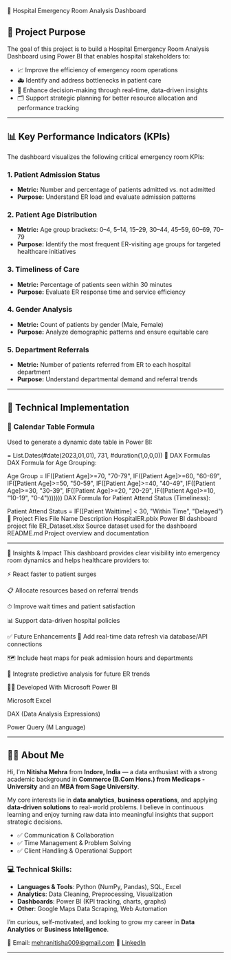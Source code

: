  🏥 Hospital Emergency Room Analysis Dashboard

## 📌 Project Purpose

The goal of this project is to build a Hospital Emergency Room Analysis Dashboard using Power BI that enables hospital stakeholders to:

- 📈 Improve the efficiency of emergency room operations  
- 🚑 Identify and address bottlenecks in patient care  
- 🧠 Enhance decision-making through real-time, data-driven insights  
- 🗂️ Support strategic planning for better resource allocation and performance tracking  

---

## 📊 Key Performance Indicators (KPIs)

The dashboard visualizes the following critical emergency room KPIs:

### 1. Patient Admission Status
- **Metric:** Number and percentage of patients admitted vs. not admitted  
- **Purpose:** Understand ER load and evaluate admission patterns  

### 2. Patient Age Distribution
- **Metric:** Age group brackets: 0–4, 5–14, 15–29, 30–44, 45–59, 60–69, 70–79  
- **Purpose:** Identify the most frequent ER-visiting age groups for targeted healthcare initiatives  

### 3. Timeliness of Care
- **Metric:** Percentage of patients seen within 30 minutes  
- **Purpose:** Evaluate ER response time and service efficiency  

### 4. Gender Analysis
- **Metric:** Count of patients by gender (Male, Female)  
- **Purpose:** Analyze demographic patterns and ensure equitable care  

### 5. Department Referrals
- **Metric:** Number of patients referred from ER to each hospital department  
- **Purpose:** Understand departmental demand and referral trends  

---

## 🧮 Technical Implementation

### 📅 Calendar Table Formula

Used to generate a dynamic date table in Power BI:

= List.Dates(#date(2023,01,01), 731, #duration(1,0,0,0))
🧠 DAX Formulas
DAX Formula for Age Grouping:


Age Group =
IF([Patient Age]>=70, "70-79",
 IF([Patient Age]>=60, "60-69",
 IF([Patient Age]>=50, "50-59",
 IF([Patient Age]>=40, "40-49",
 IF([Patient Age]>=30, "30-39",
 IF([Patient Age]>=20, "20-29",
 IF([Patient Age]>=10, "10-19", "0-4")))))))
DAX Formula for Patient Attend Status (Timeliness):


Patient Attend Status = IF([Patient Waittime] < 30, "Within Time", "Delayed")
📂 Project Files
File Name Description
HospitalER.pbix Power BI dashboard project file
ER_Dataset.xlsx Source dataset used for the dashboard
README.md Project overview and documentation

---

📌 Insights & Impact
This dashboard provides clear visibility into emergency room dynamics and helps healthcare providers to:

⚡ React faster to patient surges

📋 Allocate resources based on referral trends

⏱ Improve wait times and patient satisfaction

📊 Support data-driven hospital policies

✅ Future Enhancements
🔄 Add real-time data refresh via database/API connections

🗺 Include heat maps for peak admission hours and departments

🔮 Integrate predictive analysis for future ER trends

🧑‍💻 Developed With
Microsoft Power BI

Microsoft Excel

DAX (Data Analysis Expressions)

Power Query (M Language)

---


## 👩‍💻 About Me

Hi, I’m **Nitisha Mehra** from **Indore, India** — a data enthusiast with a strong academic background in **Commerce (B.Com Hons.) from Medicaps - University** and an **MBA from Sage University**.

My core interests lie in **data analytics**, **business operations**, and applying **data-driven solutions** to real-world problems. I believe in continuous learning and enjoy turning raw data into meaningful insights that support strategic decisions.

* ✅ Communication & Collaboration
* ✅ Time Management & Problem Solving
* ✅ Client Handling & Operational Support

### 💻 Technical Skills:

* **Languages & Tools**: Python (NumPy, Pandas), SQL, Excel
* **Analytics**: Data Cleaning, Preprocessing, Visualization
* **Dashboards**: Power BI (KPI tracking, charts, graphs)
* **Other**: Google Maps Data Scraping, Web Automation

I’m curious, self-motivated, and looking to grow my career in **Data Analytics** or **Business Intelligence**.

📧 Email: [mehranitisha009@gmail.com](mailto:mehranitisha009@gmail.com)
🔗 [LinkedIn](https://www.linkedin.com/in/nitisha-mehra-680822317)

---
